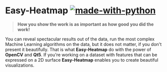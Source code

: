 # Easy-Heatmap [![made-with-python](https://img.shields.io/badge/Made%20with-Python-1f425f.svg)](https://www.python.org/)

> **How you show the work is as important as how good you did the work!**

You can reveal spectacular results out of the data, run the most complex Machine Learning algorithms on the data, but it does not matter, if you don't present it beautifully. That is what **Easy-Heatmap** do with the power of **OpenCV** and **Qt5**. If you're working on a dataset with features that can be expressed on a 2D surface **Easy-Heatmap** enables you to create beautiful visualizations.
